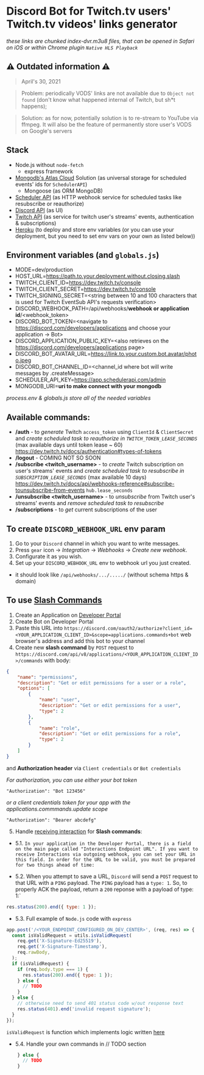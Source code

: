 # Discord Bot for Twitch.tv users' Twitch.tv videos' links generator
*these links are chunked index-dvr.m3u8 files, that can be opened in Safari on iOS or within Chrome plugin `Native HLS Playback`*

## ⚠ Outdated information ⚠
> April's 30, 2021

> Problem: periodically VODS' links are not available due to `Object not found` (don't know what happened internal of Twitch, but sh*t happens);

> Solution: as for now, potentially solution is to re-stream to YouTube via ffmpeg. It will also be the feature of permanently store user's VODS on Google's servers

## Stack
- Node.js without `node-fetch`
  - express framework
- [Mongodb's Atlas Cloud](https://cloud.mongodb.com/) Solution (as universal storage for scheduled events' ids for `SchedulerAPI`)
  - Mongoose (as ORM MongoDB)
- [Scheduler API](https://schedulerapi.com/) (as HTTP webhook service for scheduled tasks like resubscribe or reauthorize)
- [Discord API](https://discord.com/developers) (as UI)
- [Twitch API](https://dev.twitch.tv/) (as service for twitch user's streams' events, authentication & subscriptions)
- [Heroku](https://dashboard.heroku.com/) (to deploy and store env variables (or you can use your deployment, but you need to set env vars on your own as listed below))

## Environment variables (and `globals.js`)
- MODE=dev/production
- HOST_URL=https://path.to.your.deployment.without.closing.slash
- TWITCH_CLIENT_ID=<https://dev.twitch.tv/console>
- TWITCH_CLIENT_SECRET=<https://dev.twitch.tv/console>
- TWITCH_SIGNING_SECRET=<string between 10 and 100 characters that is used for Twitch EventSub API's requests verification>
- DISCORD_WEBHOOK_PATH=/api/webhooks/**webhook or application id**/<webhook_token>
- DISCORD_BOT_TOKEN=<navigate to https://discord.com/developers/applications and choose your application -> Bot>
- DISCORD_APPLICATION_PUBLIC_KEY=<also retrieves on the https://discord.com/developers/applications page>
- DISCORD_BOT_AVATAR_URL=https://link.to.your.custom.bot.avatar/photo.jpeg
- DISCORD_BOT_CHANNEL_ID=<channel_id where bot will write messages by .createMessage>
- SCHEDULER_API_KEY=<https://app.schedulerapi.com/admin>
- MONGODB_URI=**uri to make connect with your mongodb**

*process.env & globals.js store all of the needed variables*

## Available commands:
- **/auth** - to *generate* Twitch `access_token` using `ClientId` & `ClientSecret` and *create scheduled task to reauthorize in `TWITCH_TOKEN_LEASE_SECONDS`* (max available days until token lease ~ 60) https://dev.twitch.tv/docs/authentication#types-of-tokens
- **/logout** - COMING NOT SO SOON
- **/subscribe <twitch_username>** - to *create* Twitch subscription on user's streams' events and *create scheduled task to resubscribe in `SUBSCRIPTION_LEASE_SECONDS`* (max available 10 days) https://dev.twitch.tv/docs/api/webhooks-reference#subscribe-tounsubscribe-from-events `hub.lease_seconds`
- **/unsubscribe <twitch_username>** - to *unsubscribe* from Twitch user's streams' events and *remove scheduled task to resubscribe*
- **/subscriptions** - to *get* current subscriptions of the user

## To create `DISCORD_WEBHOOK_URL` env param
1. Go to your `Discord` channel in which you want to write messages.
2. Press `gear` icon -> *Integration* -> *Webhooks* -> *Create new webhook*.
3. Configurate it as you wish.
4. Set up your `DISCORD_WEBHOOK_URL` env to webhook url you just created.
* it should look like `/api/webhooks/.../...../` (without schema https & domain)

## To use [Slash Commands](https://discord.com/developers/docs/interactions/slash-commands)
1. Create an Application on [Developer Portal](https://discord.com/developers/applications/)
2. Create Bot on Developer Portal
3. Paste this URL into `https://discord.com/oauth2/authorize?client_id=<YOUR_APPLICATION_CLIENT_ID>&scope=applications.commands+bot` web browser's address and add this bot to your channel
4. Create new **slash command** by `POST` request to `https://discord.com/api/v8/applications/<YOUR_APPLICATION_CLIENT_ID>/commands`
with body:
```json
{
    "name": "permissions",
    "description": "Get or edit permissions for a user or a role",
    "options": [
        {
            "name": "user",
            "description": "Get or edit permissions for a user",
            "type": 2
        },
        {
            "name": "role",
            "description": "Get or edit permissions for a role",
            "type": 2
        }
    ]
}
```
and **Authorization header** via `Client credentials` or `Bot credentials`

*For authorization, you can use either your bot token*
```
"Authorization": "Bot 123456"
```
*or a client credentials token for your app with the applications.commmands.update scope*
```
"Authorization": "Bearer abcdefg"
```
5. Handle [receiving interaction](https://discord.com/developers/docs/interactions/slash-commands#receiving-an-interaction) for **Slash commands**:
* 5.1. `In your application in the Developer Portal, there is a field on the main page called "Interactions Endpoint URL". If you want to receive Interactions via outgoing webhook, you can set your URL in this field. In order for the URL to be valid, you must be prepared for two things ahead of time:`

* 5.2. When you attempt to save a URL, `Discord` will send a `POST` request to that URL with a `PING` payload. The `PING` payload has a `type: 1`. So, to properly ACK the payload, return a `200` reponse with a payload of type: 1:`
```js
res.status(200).end({ type: 1 });
```

* 5.3. Full example of `Node.js` code with `express`
```js
app.post('/<YOUR_ENDPOINT_CONFIGURED_ON_DEV_CENTER>', (req, res) => {
  const isValidRequest = utils.isValidRequest(
    req.get('X-Signature-Ed25519'),
    req.get('X-Signature-Timestamp'),
    req.rawBody,
  );
  if (isValidRequest) {
    if (req.body.type === 1) {
      res.status(200).end({ type: 1 });
    } else {
      // TODO
    }
  } else {
    // otherwise need to send 401 status code w/out response text
    res.status(401).end('invalid request signature');
  }
});
```
`isValidRequest` is function which implements logic written [here](https://discord.com/developers/docs/interactions/slash-commands#security-and-authorization)

* 5.4. Handle your own commands in // TODO section
```js
    } else {
      // TODO
    }
```
